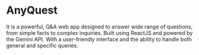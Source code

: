 # AnyQuest
It is a powerful, Q&A web app designed to answer wide range of questions, from simple facts to complex inquiries. Built using ReactJS and powered by the Gemini API. With a user-friendly interface and the ability to handle both general and specific queries.
